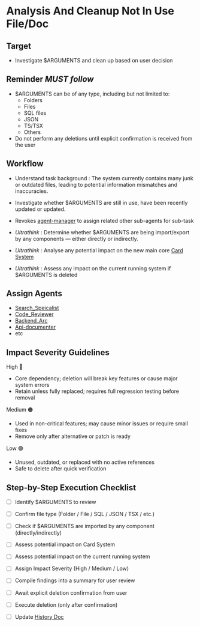 # Analysis And Cleanup Not In Use File/Doc

## Target
- Investigate $ARGUMENTS and clean up based on user decision

## Reminder *MUST follow*
- $ARGUMENTS can be of any type, including but not limited to:
	- Folders
	- Files
	- SQL files
	- JSON
	- TS/TSX
	- Others
- Do not perform any deletions until explicit confirmation is received from the user

## Workflow
- Understand task background : The system currently contains many junk or outdated files, leading to potential information mismatches and inaccuracies.

- Investigate whether $ARGUMENTS are still in use, have been recently updated or updated.

- Revokes [agent-manager](../agents/agent-manager.md) to assign related other sub-agents for sub-task

- *Ultrathink* : Determine whether $ARGUMENTS are being import/export by any components — either directly or indirectly.
- *Ultrathink* : Analyse any potential impact on the new main core [Card System](/Users/chun/Documents/PennineWMS/online-stock-control-system/app/(app)/admin/cards)
- *Ultrathink* : Assess any impact on the current running system if $ARGUMENTS is deleted

## Assign Agents
- [Search_Speicalist](../agents/search-specialist.md)
- [Code_Reviewer](../agents/code-reviewer.md)
- [Backend_Arc](../agents/backend-architect.md)
- [Api-documenter](../agents/api-documenter.md)
- etc

## Impact Severity Guidelines
High 🔴
- Core dependency; deletion will break key features or cause major system errors
- Retain unless fully replaced; requires full regression testing before removal

Medium 🟠
- Used in non-critical features; may cause minor issues or require small fixes
- Remove only after alternative or patch is ready

Low 🟢
- Unused, outdated, or replaced with no active references
- Safe to delete after quick verification

## Step-by-Step Execution Checklist
- [ ] Identify $ARGUMENTS to review
- [ ] Confirm file type (Folder / File / SQL / JSON / TSX / etc.)
- [ ] Check if $ARGUMENTS are imported by any component (directly/indirectly)
- [ ] Assess potential impact on Card System
- [ ] Assess potential impact on the current running system
- [ ] Assign Impact Severity (High / Medium / Low)
- [ ] Compile findings into a summary for user review
- [ ] Await explicit deletion confirmation from user
- [ ] Execute deletion (only after confirmation)
- [ ] Update [History Doc](../../docs/Others/History.md)



